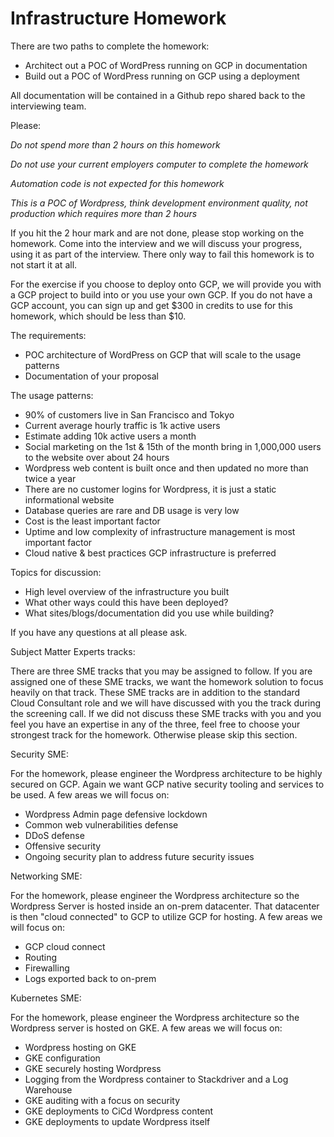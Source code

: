 # Infrastructure Homework

There are two paths to complete the homework:

* Architect out a POC of WordPress running on GCP in documentation
* Build out a POC of WordPress running on GCP using a deployment
  
All documentation will be contained in a Github repo shared back to the interviewing team.  

Please:

*Do not spend more than 2 hours on this homework*

*Do not use your current employers computer to complete the homework*

*Automation code is not expected for this homework*

*This is a POC of Wordpress, think development environment quality, not production which requires more than 2 hours*

If you hit the 2 hour mark and are not done, please stop working on the homework.  Come into the interview and we will discuss your progress, using it as part of the interview.  There only way to fail this homework is to not start it at all.  

For the exercise if you choose to deploy onto GCP, we will provide you with a GCP project to build into or you use your own GCP.  If you do not have a GCP account, you can sign up and get $300 in credits to use for this homework, which should be less than $10.  

The requirements:

* POC architecture of WordPress on GCP that will scale to the usage patterns
* Documentation of your proposal

The usage patterns:

* 90% of customers live in San Francisco and Tokyo
* Current average hourly traffic is 1k active users
* Estimate adding 10k active users a month
* Social marketing on the 1st & 15th of the month bring in 1,000,000 users to the website over about 24 hours
* Wordpress web content is built once and then updated no more than twice a year
* There are no customer logins for Wordpress, it is just a static informational website
* Database queries are rare and DB usage is very low
* Cost is the least important factor
* Uptime and low complexity of infrastructure management is most important factor
* Cloud native & best practices GCP infrastructure is preferred

Topics for discussion:

* High level overview of the infrastructure you built
* What other ways could this have been deployed?
* What sites/blogs/documentation did you use while building?

If you have any questions at all please ask.

Subject Matter Experts tracks:

There are three SME tracks that you may be assigned to follow.  If you are assigned one of these SME tracks, we want the homework solution to focus heavily on that track.  These SME tracks are in addition to the standard Cloud Consultant role and we will have discussed with you the track during the screening call.  If we did not discuss these SME tracks with you and you feel you have an expertise in any of the three, feel free to choose your strongest track for the homework.  Otherwise please skip this section.

Security SME:

For the homework, please engineer the Wordpress architecture to be highly secured on GCP.  Again we want GCP native security tooling and services to be used.  A few areas we will focus on:

* Wordpress Admin page defensive lockdown
* Common web vulnerabilities defense
* DDoS defense
* Offensive security
* Ongoing security plan to address future security issues

Networking SME:

For the homework, please engineer the Wordpress architecture so the Wordpress Server is hosted inside an on-prem datacenter.  That datacenter is then "cloud connected" to GCP to utilize GCP for hosting.  A few areas we will focus on:

* GCP cloud connect
* Routing
* Firewalling
* Logs exported back to on-prem

Kubernetes SME:

For the homework, please engineer the Wordpress architecture so the Wordpress server is hosted on GKE.  A few areas we will focus on:

* Wordpress hosting on GKE
* GKE configuration
* GKE securely hosting Wordpress
* Logging from the Wordpress container to Stackdriver and a Log Warehouse
* GKE auditing with a focus on security
* GKE deployments to CiCd Wordpress content
* GKE deployments to update Wordpress itself


